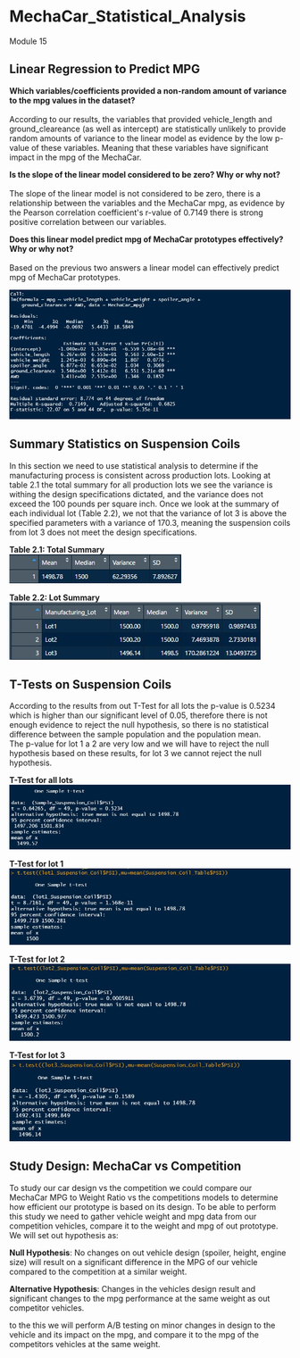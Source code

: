 # MechaCar_Statistical_Analysis
Module 15

## Linear Regression to Predict MPG

**Which variables/coefficients provided a non-random amount of variance to the mpg values in the dataset?**\
\
According to our results, the variables that provided vehicle_length and ground_cleareance (as well as intercept) are statistically unlikely to provide random amounts of variance to the linear model as evidence by the low p-value of these variables. Meaning that these variables have significant impact in the mpg of the MechaCar.

**Is the slope of the linear model considered to be zero? Why or why not?**\
\
The slope of the linear model is not considered to be zero, there is a relationship between the variables and the MechaCar mpg, as evidence by the Pearson correlation coefficient's r-value of 0.7149 there is strong positive correlation between our variables.

**Does this linear model predict mpg of MechaCar prototypes effectively? Why or why not?**\
\
Based on the previous two answers a linear model can effectively predict mpg of MechaCar prototypes.

![](images/lm_Summary_MechaCar_mpg.jpg)

## Summary Statistics on Suspension Coils

In this section we need to use statistical analysis to determine if the manufacturing process is consistent across production lots. Looking at table 2.1 the total summary for all production lots we see the variance is withing the design specifications dictated, and the variance does not exceed the 100 pounds per square inch. Once we look at the summary of each individual lot (Table 2.2), we not that the variance of lot 3 is above the specified parameters with a variance of 170.3, meaning the suspension coils from lot 3 does not meet the design specifications.

**Table 2.1: Total Summary**\
![](images/total_summary.jpg)

**Table 2.2: Lot Summary**\
![](images/lot_summary.jpg)

## T-Tests on Suspension Coils

According to the results from out T-Test for all lots the p-value is 0.5234 which is higher than our significant level of 0.05, therefore there is not enough evidence to reject the null hypothesis, so there is no statistical difference between the sample population and the population mean.\
The p-value for lot 1 a 2 are very low and we will have to reject the null hypothesis based on these results, for lot 3 we cannot reject the null hypothesis.

**T-Test for all lots**\
![](images/t_test_all_lots.jpg)

**T-Test for lot 1**\
![](images/t_test_lot1.jpg)

**T-Test for lot 2**\
![](images/t_test_lot2.jpg)

**T-Test for lot 3**\
![](images/t_test_lot3.jpg)


## Study Design: MechaCar vs Competition

To study our car design vs the competition we could compare our MechaCar MPG to Weight Ratio vs the competitions models to determine how efficient our prototype is based on its design. To be able to perform this study we need to gather vehicle weight and mpg data from our competition vehicles, compare it to the weight and mpg of out prototype.
We will set out hypothesis as:

**Null Hypothesis**: No changes on out vehicle design (spoiler, height, engine size) will result on a significant difference in the MPG of our vehicle compared to the competition at a similar weight.

**Alternative Hypothesis**: Changes in the vehicles design result and significant changes to the mpg performance at the same weight as out competitor vehicles.

to the this we will perform A/B testing on minor changes in design to the vehicle and its impact on the mpg, and compare it to the mpg of the competitors vehicles at the same weight.

